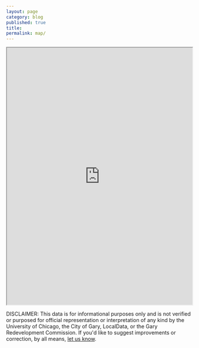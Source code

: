 ```yaml
---
layout: page
category: blog
published: true
title:
permalink: map/
---
```


<iframe src="https://beta.localdata.com/#projects/gary/dive" width="100%" id="iframe" style="height: 700px;"></iframe>

<p>DISCLAIMER: This data is for informational purposes only and is not verified or purposed for official representation or interpretation of any kind by the University of Chicago, the City of Gary, LocalData, or the Gary Redevelopment Commission.  If you'd like to suggest improvements or correction, by all means, <a href="../about">let us know</a>.</p>
